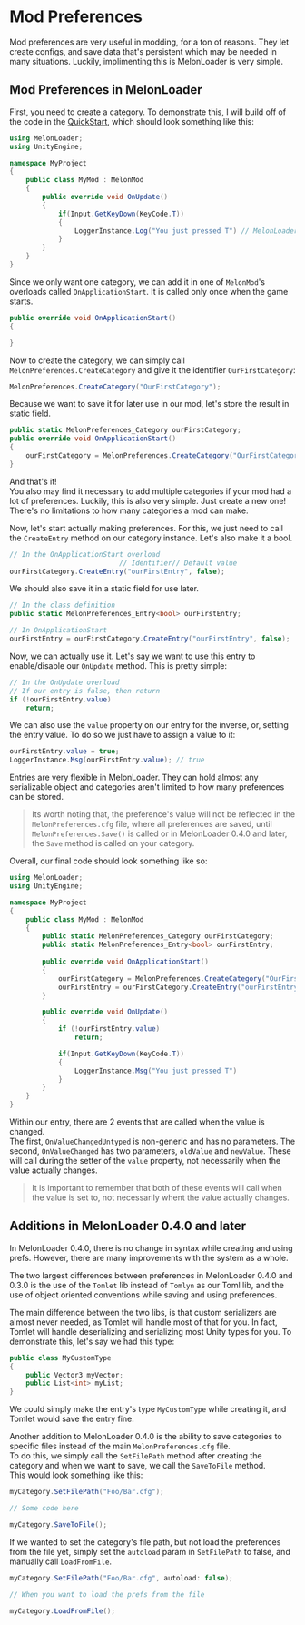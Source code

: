 # Mod Preferences 
Mod preferences are very useful in modding, for a ton of reasons. They let create configs, and save data that's persistent which may be needed in many situations. Luckily, implimenting this is MelonLoader is very simple.<br>

## Mod Preferences in MelonLoader

First, you need to create a category. To demonstrate this, I will build off of the code in the [QuickStart](modders/quickstart.md), which should look something like this:
```cs
using MelonLoader;
using UnityEngine;

namespace MyProject
{
    public class MyMod : MelonMod
    {
        public override void OnUpdate()
        {
            if(Input.GetKeyDown(KeyCode.T))
            {
                LoggerInstance.Log("You just pressed T") // MelonLoader 0.4.3 and below use MelonLogger.Msg(). Below 0.3.0 uses MelonModLogger.Msg()
            }
        }
    }
}
```

Since we only want one category, we can add it in one of `MelonMod`'s overloads called `OnApplicationStart`. It is called only once when the game starts.
```cs
public override void OnApplicationStart()
{

}
```

Now to create the category, we can simply call `MelonPreferences.CreateCategory` and give it the identifier `OurFirstCategory`:
```cs
MelonPreferences.CreateCategory("OurFirstCategory");
```

Because we want to save it for later use in our mod, let's store the result in static field.
```cs
public static MelonPreferences_Category ourFirstCategory;
public override void OnApplicationStart()
{
    ourFirstCategory = MelonPreferences.CreateCategory("OurFirstCategory");
}
```

And that's it!<br>
You also may find it necessary to add multiple categories if your mod had a lot of preferences. Luckily, this is also very simple. Just create a new one! There's no limitations to how many categories a mod can make.

Now, let's start actually making preferences. For this, we just need to call the `CreateEntry` method on our category instance. Let's also make it a bool.
```cs
// In the OnApplicationStart overload
                           // Identifier// Default value
ourFirstCategory.CreateEntry("ourFirstEntry", false);
```

We should also save it in a static field for use later.
```cs
// In the class definition
public static MelonPreferences_Entry<bool> ourFirstEntry;

// In OnApplicationStart
ourFirstEntry = ourFirstCategory.CreateEntry("ourFirstEntry", false);
```

Now, we can actually use it. Let's say we want to use this entry to enable/disable our `OnUpdate` method. This is pretty simple:
```cs
// In the OnUpdate overload
// If our entry is false, then return
if (!ourFirstEntry.value)
    return;
```

We can also use the `value` property on our entry for the inverse, or, setting the entry value. To do so we just have to assign a value to it:
```cs
ourFirstEntry.value = true;
LoggerInstance.Msg(ourFirstEntry.value); // true
```

Entries are very flexible in MelonLoader. They can hold almost any serializable object and categories aren't limited to how many preferences can be stored.

> Its worth noting that, the preference's value will not be reflected in the `MelonPreferences.cfg` file, where all preferences are saved, until `MelonPreferences.Save()` is called or in MelonLoader 0.4.0 and later, the `Save` method is called on your category.

Overall, our final code should look something like so:

```cs
using MelonLoader;
using UnityEngine;

namespace MyProject
{
    public class MyMod : MelonMod
    {
        public static MelonPreferences_Category ourFirstCategory;
        public static MelonPreferences_Entry<bool> ourFirstEntry;
        
        public override void OnApplicationStart()
        {
            ourFirstCategory = MelonPreferences.CreateCategory("OurFirstCategory");
            ourFirstEntry = ourFirstCategory.CreateEntry("ourFirstEntry", false);
        }

        public override void OnUpdate()
        {
            if (!ourFirstEntry.value)
                return;

            if(Input.GetKeyDown(KeyCode.T))
            {
                LoggerInstance.Msg("You just pressed T")
            }
        }
    }
}
```

Within our entry, there are 2 events that are called when the value is changed.<br>
The first, `OnValueChangedUntyped` is non-generic and has no parameters.
The second, `OnValueChanged` has two parameters, `oldValue` and `newValue`.
These will call during the setter of the `value` property, not necessarily when the value actually changes.

> It is important to remember that both of these events will call when the value is set to, not necessarily whent the value actually changes.

## Additions in MelonLoader 0.4.0 and later

In MelonLoader 0.4.0, there is no change in syntax while creating and using prefs. However, there are many improvements with the system as a whole.

The two largest differences between preferences in MelonLoader 0.4.0 and 0.3.0 is the use of the `Tomlet` lib instead of `Tomlyn` as our Toml lib,
and the use of object oriented conventions while saving and using preferences.

The main difference between the two libs, is that custom serializers are almost never needed, as Tomlet will handle most of that for you.
In fact, Tomlet will handle deserializing and serializing most Unity types for you.
To demonstrate this, let's say we had this type:
```cs
public class MyCustomType
{
    public Vector3 myVector;
    public List<int> myList;
}
```
We could simply make the entry's type `MyCustomType` while creating it, and Tomlet would save the entry fine.

Another addition to MelonLoader 0.4.0 is the ability to save categories to specific files instead of the main `MelonPreferences.cfg` file.<br>
To do this, we simply call the `SetFilePath` method after creating the category and when we want to save, we call the `SaveToFile` method.<br>
This would look something like this:
```cs
myCategory.SetFilePath("Foo/Bar.cfg");

// Some code here

myCategory.SaveToFile();
```
If we wanted to set the category's file path, but not load the preferences from the file yet, simply set the `autoload` param in `SetFilePath` to false, and manually call `LoadFromFile`.
```cs
myCategory.SetFilePath("Foo/Bar.cfg", autoload: false);

// When you want to load the prefs from the file

myCategory.LoadFromFile();
```
